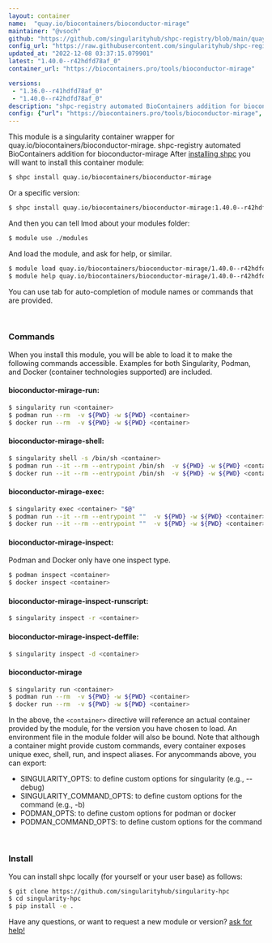 ```yaml
---
layout: container
name:  "quay.io/biocontainers/bioconductor-mirage"
maintainer: "@vsoch"
github: "https://github.com/singularityhub/shpc-registry/blob/main/quay.io/biocontainers/bioconductor-mirage/container.yaml"
config_url: "https://raw.githubusercontent.com/singularityhub/shpc-registry/main/quay.io/biocontainers/bioconductor-mirage/container.yaml"
updated_at: "2022-12-08 03:37:15.079901"
latest: "1.40.0--r42hdfd78af_0"
container_url: "https://biocontainers.pro/tools/bioconductor-mirage"

versions:
 - "1.36.0--r41hdfd78af_0"
 - "1.40.0--r42hdfd78af_0"
description: "shpc-registry automated BioContainers addition for bioconductor-mirage"
config: {"url": "https://biocontainers.pro/tools/bioconductor-mirage", "maintainer": "@vsoch", "description": "shpc-registry automated BioContainers addition for bioconductor-mirage", "latest": {"1.40.0--r42hdfd78af_0": "sha256:67473f9f0600c071fd2e9584eb632d5b68e4e7923dbbe1a1d07e7774702c89a2"}, "tags": {"1.36.0--r41hdfd78af_0": "sha256:380030860e91df32ae970ffbb5213ea88303b66b5607c50c4b5d17b6551b863d", "1.40.0--r42hdfd78af_0": "sha256:67473f9f0600c071fd2e9584eb632d5b68e4e7923dbbe1a1d07e7774702c89a2"}, "docker": "quay.io/biocontainers/bioconductor-mirage"}
---
```


This module is a singularity container wrapper for quay.io/biocontainers/bioconductor-mirage.
shpc-registry automated BioContainers addition for bioconductor-mirage
After [installing shpc](#install) you will want to install this container module:


```bash
$ shpc install quay.io/biocontainers/bioconductor-mirage
```

Or a specific version:

```bash
$ shpc install quay.io/biocontainers/bioconductor-mirage:1.40.0--r42hdfd78af_0
```

And then you can tell lmod about your modules folder:

```bash
$ module use ./modules
```

And load the module, and ask for help, or similar.

```bash
$ module load quay.io/biocontainers/bioconductor-mirage/1.40.0--r42hdfd78af_0
$ module help quay.io/biocontainers/bioconductor-mirage/1.40.0--r42hdfd78af_0
```

You can use tab for auto-completion of module names or commands that are provided.

<br>

### Commands

When you install this module, you will be able to load it to make the following commands accessible.
Examples for both Singularity, Podman, and Docker (container technologies supported) are included.

#### bioconductor-mirage-run:

```bash
$ singularity run <container>
$ podman run --rm  -v ${PWD} -w ${PWD} <container>
$ docker run --rm  -v ${PWD} -w ${PWD} <container>
```

#### bioconductor-mirage-shell:

```bash
$ singularity shell -s /bin/sh <container>
$ podman run --it --rm --entrypoint /bin/sh  -v ${PWD} -w ${PWD} <container>
$ docker run --it --rm --entrypoint /bin/sh  -v ${PWD} -w ${PWD} <container>
```

#### bioconductor-mirage-exec:

```bash
$ singularity exec <container> "$@"
$ podman run --it --rm --entrypoint ""  -v ${PWD} -w ${PWD} <container> "$@"
$ docker run --it --rm --entrypoint ""  -v ${PWD} -w ${PWD} <container> "$@"
```

#### bioconductor-mirage-inspect:

Podman and Docker only have one inspect type.

```bash
$ podman inspect <container>
$ docker inspect <container>
```

#### bioconductor-mirage-inspect-runscript:

```bash
$ singularity inspect -r <container>
```

#### bioconductor-mirage-inspect-deffile:

```bash
$ singularity inspect -d <container>
```



#### bioconductor-mirage

```bash
$ singularity run <container>
$ podman run --rm  -v ${PWD} -w ${PWD} <container>
$ docker run --rm  -v ${PWD} -w ${PWD} <container>
```


In the above, the `<container>` directive will reference an actual container provided
by the module, for the version you have chosen to load. An environment file in the
module folder will also be bound. Note that although a container
might provide custom commands, every container exposes unique exec, shell, run, and
inspect aliases. For anycommands above, you can export:

 - SINGULARITY_OPTS: to define custom options for singularity (e.g., --debug)
 - SINGULARITY_COMMAND_OPTS: to define custom options for the command (e.g., -b)
 - PODMAN_OPTS: to define custom options for podman or docker
 - PODMAN_COMMAND_OPTS: to define custom options for the command

<br>

### Install

You can install shpc locally (for yourself or your user base) as follows:

```bash
$ git clone https://github.com/singularityhub/singularity-hpc
$ cd singularity-hpc
$ pip install -e .
```

Have any questions, or want to request a new module or version? [ask for help!](https://github.com/singularityhub/singularity-hpc/issues)